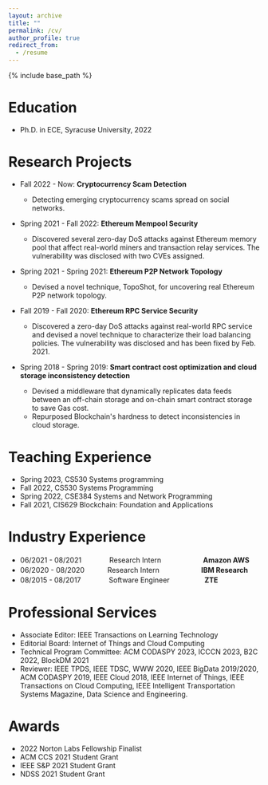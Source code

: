 ```yaml
---
layout: archive
title: ""
permalink: /cv/
author_profile: true
redirect_from:
  - /resume
---
```


{% include base_path %}

Education
======
* Ph.D. in ECE, Syracuse University, 2022

Research Projects
======
* Fall 2022 - Now: **Cryptocurrency Scam Detection**
  * Detecting emerging cryptocurrency scams spread on social networks.

* Spring 2021 - Fall 2022: **Ethereum Mempool Security**
  * Discovered several zero-day DoS attacks against Ethereum memory pool that affect real-world miners and transaction relay services. The vulnerability was disclosed with two CVEs assigned.

* Spring 2021 - Spring 2021: **Ethereum P2P Network Topology**
  * Devised a novel technique, TopoShot, for uncovering real Ethereum P2P network topology. 

* Fall 2019 - Fall 2020: **Ethereum RPC Service Security**
  * Discovered a zero-day DoS attacks against real-world RPC service and devised a novel technique to characterize their load balancing policies. The vulnerability was disclosed and has been fixed by Feb. 2021.

* Spring 2018 - Spring 2019: **Smart contract cost optimization and cloud storage inconsistency detection**
  * Devised a middleware that dynamically replicates data feeds between an off-chain storage and on-chain smart contract storage to save Gas cost.
  * Repurposed Blockchain's hardness to detect inconsistencies in cloud storage.

Teaching Experience
=====
* Spring 2023, CS530 Systems programming
* Fall 2022, CS530 Systems Programming
* Spring 2022, CSE384 Systems and Network Programming
* Fall 2021, CIS629  Blockchain: Foundation and Applications

Industry Experience
======
* 06/2021 - 08/2021　　　　Research Intern　　　　　　**Amazon AWS**
* 06/2020 - 08/2020　　　  Research Intern　　　　　　**IBM Research**
* 08/2015 - 08/2017　　　　Software Engineer　　　　　**ZTE**

Professional Services
======
* Associate Editor: IEEE Transactions on Learning Technology
* Editorial Board: Internet of Things and Cloud Computing
* Technical Program Committee: ACM CODASPY 2023, ICCCN 2023, B2C 2022, BlockDM 2021
* Reviewer: IEEE TPDS, IEEE TDSC, WWW 2020, IEEE BigData 2019/2020, ACM CODASPY 2019, IEEE Cloud 2018, IEEE Internet of Things, IEEE Transactions on Cloud Computing, IEEE Intelligent Transportation Systems Magazine, Data Science and Engineering.

Awards
===
* 2022 Norton Labs Fellowship Finalist
* ACM CCS 2021 Student Grant
* IEEE S&P 2021 Student Grant
* NDSS 2021 Student Grant
